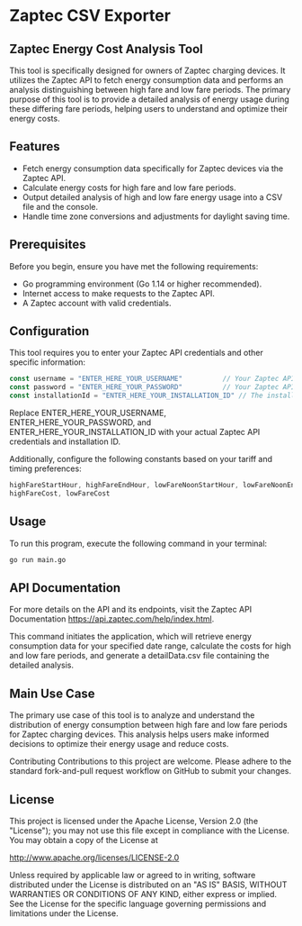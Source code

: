 # Zaptec CSV Exporter

## Zaptec Energy Cost Analysis Tool

This tool is specifically designed for owners of Zaptec charging devices. It utilizes the Zaptec API to fetch energy consumption data and performs an analysis distinguishing between high fare and low fare periods. The primary purpose of this tool is to provide a detailed analysis of energy usage during these differing fare periods, helping users to understand and optimize their energy costs.

## Features

- Fetch energy consumption data specifically for Zaptec devices via the Zaptec API.
- Calculate energy costs for high fare and low fare periods.
- Output detailed analysis of high and low fare energy usage into a CSV file and the console.
- Handle time zone conversions and adjustments for daylight saving time.

## Prerequisites

Before you begin, ensure you have met the following requirements:

- Go programming environment (Go 1.14 or higher recommended).
- Internet access to make requests to the Zaptec API.
- A Zaptec account with valid credentials.

## Configuration

This tool requires you to enter your Zaptec API credentials and other specific information:

```go
const username = "ENTER_HERE_YOUR_USERNAME"          // Your Zaptec API username.
const password = "ENTER_HERE_YOUR_PASSWORD"          // Your Zaptec API password.
const installationId = "ENTER_HERE_YOUR_INSTALLATION_ID" // The installation ID for your Zaptec device.
```

Replace ENTER_HERE_YOUR_USERNAME, ENTER_HERE_YOUR_PASSWORD, and ENTER_HERE_YOUR_INSTALLATION_ID with your actual Zaptec API credentials and installation ID.

Additionally, configure the following constants based on your tariff and timing preferences:

```go
highFareStartHour, highFareEndHour, lowFareNoonStartHour, lowFareNoonEndHour
highFareCost, lowFareCost
```

## Usage
To run this program, execute the following command in your terminal:

```bash
go run main.go
```

## API Documentation
For more details on the API and its endpoints, visit the Zaptec API Documentation https://api.zaptec.com/help/index.html.

This command initiates the application, which will retrieve energy consumption data for your specified date range, calculate the costs for high and low fare periods, and generate a detailData.csv file containing the detailed analysis.

## Main Use Case
The primary use case of this tool is to analyze and understand the distribution of energy consumption between high fare and low fare periods for Zaptec charging devices. This analysis helps users make informed decisions to optimize their energy usage and reduce costs.

Contributing
Contributions to this project are welcome. Please adhere to the standard fork-and-pull request workflow on GitHub to submit your changes.

## License
This project is licensed under the Apache License, Version 2.0 (the "License"); you may not use this file except in compliance with the License. You may obtain a copy of the License at

http://www.apache.org/licenses/LICENSE-2.0

Unless required by applicable law or agreed to in writing, software distributed under the License is distributed on an "AS IS" BASIS, WITHOUT WARRANTIES OR CONDITIONS OF ANY KIND, either express or implied. See the License for the specific language governing permissions and limitations under the License.

